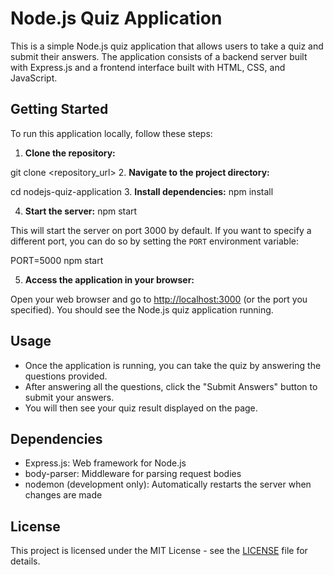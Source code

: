 # Node.js Quiz Application

This is a simple Node.js quiz application that allows users to take a quiz and submit their answers. The application consists of a backend server built with Express.js and a frontend interface built with HTML, CSS, and JavaScript.

## Getting Started

To run this application locally, follow these steps:

1. **Clone the repository:**

git clone <repository_url> 2. **Navigate to the project directory:**

cd nodejs-quiz-application 3. **Install dependencies:**
npm install

4. **Start the server:**
   npm start

This will start the server on port 3000 by default. If you want to specify a different port, you can do so by setting the `PORT` environment variable:

PORT=5000 npm start

5. **Access the application in your browser:**

Open your web browser and go to [http://localhost:3000](http://localhost:3000) (or the port you specified). You should see the Node.js quiz application running.

## Usage

- Once the application is running, you can take the quiz by answering the questions provided.
- After answering all the questions, click the "Submit Answers" button to submit your answers.
- You will then see your quiz result displayed on the page.

## Dependencies

- Express.js: Web framework for Node.js
- body-parser: Middleware for parsing request bodies
- nodemon (development only): Automatically restarts the server when changes are made

## License

This project is licensed under the MIT License - see the [LICENSE](LICENSE) file for details.
